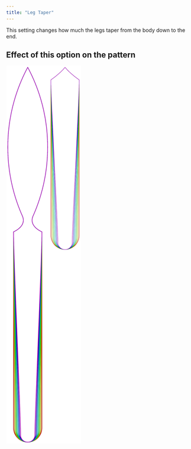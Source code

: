 ```yaml
---
title: "Leg Taper"
---
```


This setting changes how much the legs taper from the body down to the end.

## Effect of this option on the pattern

![This image shows the effect of this option by superimposing several variants that have a different value for this option](octoplushy_legtaper_sample.svg "Effect of this option on the pattern")
